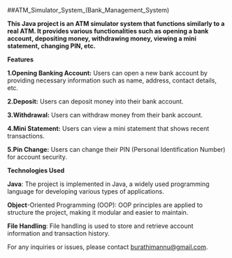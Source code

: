 ##ATM_Simulator_System_(Bank_Management_System)

**This Java project is an ATM simulator system that functions similarly to a real ATM. It provides various functionalities such as opening a bank account, depositing money, withdrawing money, viewing a mini statement, changing PIN, etc.**

**Features**

**1.Opening Banking Account:** Users can open a new bank account by providing necessary information such as name, address, contact details, etc.

**2.Deposit:** Users can deposit money into their bank account.

**3.Withdrawal:** Users can withdraw money from their bank account.

**4.Mini Statement:** Users can view a mini statement that shows recent transactions.

**5.Pin Change:** Users can change their PIN (Personal Identification Number) for account security.

**Technologies Used**

**Java**: The project is implemented in Java, a widely used programming language for developing various types of applications.

**Object**-Oriented Programming (OOP): OOP principles are applied to structure the project, making it modular and easier to maintain.

**File Handling**: File handling is used to store and retrieve account information and transaction history.

For any inquiries or issues, please contact burathimannu@gmail.com.
